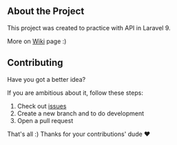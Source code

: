 ## About the Project

This project was created to practice with API in Laravel 9.

More on [Wiki](https://github.com/kadirermantr/laravel-api/wiki) page :)

## Contributing

Have you got a better idea?

If you are ambitious about it, follow these steps:

1. Check out [issues](https://github.com/kadirermantr/laravel-api/issues)
2. Create a new branch and to do development
3. Open a pull request

That's all :) Thanks for your contributions' dude ❤️
